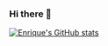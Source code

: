 ### Hi there 👋

<!--
**enrique-zarate/enrique-zarate** is a ✨ _special_ ✨ repository because its `README.md` (this file) appears on your GitHub profile.

Here are some ideas to get you started:

- 🔭 I’m currently working on ...
- 🌱 I’m currently learning ...
- 👯 I’m looking to collaborate on ...
- 🤔 I’m looking for help with ...
- 💬 Ask me about ...
- 📫 How to reach me: ...
- 😄 Pronouns: ...
- ⚡ Fun fact: ...
-->

[![Enrique's GitHub stats](https://github-readme-stats.vercel.app/api?username=enrique-zarate)](https://github.com/enrique-zarate/github-readme-stats)
